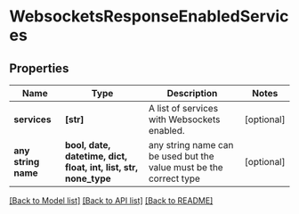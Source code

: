 # WebsocketsResponseEnabledServices


## Properties
Name | Type | Description | Notes
------------ | ------------- | ------------- | -------------
**services** | **[str]** | A list of services with Websockets enabled. | [optional] 
**any string name** | **bool, date, datetime, dict, float, int, list, str, none_type** | any string name can be used but the value must be the correct type | [optional]

[[Back to Model list]](../README.md#documentation-for-models) [[Back to API list]](../README.md#documentation-for-api-endpoints) [[Back to README]](../README.md)



